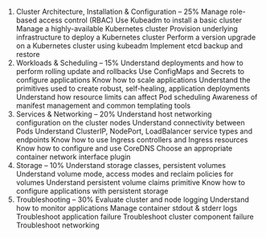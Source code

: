 1) Cluster Architecture, Installation & Configuration – 25%
    Manage role-based access control (RBAC)
    Use Kubeadm to install a basic cluster
    Manage a highly-available Kubernetes cluster
    Provision underlying infrastructure to deploy a Kubernetes cluster
    Perform a version upgrade on a Kubernetes cluster using kubeadm
    Implement etcd backup and restore
2) Workloads & Scheduling – 15%
    Understand deployments and how to perform rolling update and rollbacks
    Use ConfigMaps and Secrets to configure applications
    Know how to scale applications
    Understand the primitives used to create robust, self-healing, application deployments
    Understand how resource limits can affect Pod scheduling
    Awareness of manifest management and common templating tools
3) Services & Networking – 20%
    Understand host networking configuration on the cluster nodes
    Understand connectivity between Pods
    Understand ClusterIP, NodePort, LoadBalancer service types and endpoints
    Know how to use Ingress controllers and Ingress resources
    Know how to configure and use CoreDNS
    Choose an appropriate container network interface plugin
4) Storage – 10%
    Understand storage classes, persistent volumes
    Understand volume mode, access modes and reclaim policies for volumes
    Understand persistent volume claims primitive
    Know how to configure applications with persistent storage
5) Troubleshooting – 30%
    Evaluate cluster and node logging
    Understand how to monitor applications
    Manage container stdout & stderr logs
    Troubleshoot application failure
    Troubleshoot cluster component failure
    Troubleshoot networking
